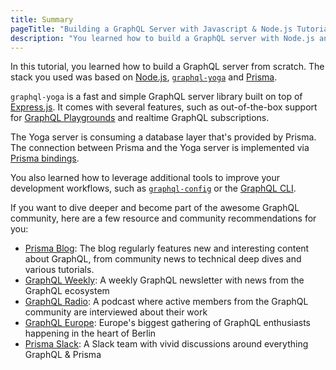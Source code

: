```yaml
---
title: Summary
pageTitle: "Building a GraphQL Server with Javascript & Node.js Tutorial"
description: "You learned how to build a GraphQL server with Node.js and best practices for filters, authentication, pagination and subscriptions."
---
```


In this tutorial, you learned how to build a GraphQL server from scratch. The stack you used was based on [Node.js](https://nodejs.org/en/), [`graphql-yoga`](https://github.com/graphcool/graphql-yoga) and [Prisma](https://www.prismagraphql.com).

`graphql-yoga` is a fast and simple GraphQL server library built on top of [Express.js](https://expressjs.com/). It comes with several features, such as out-of-the-box support for [GraphQL Playgrounds](https://github.com/graphcool/graphql-playground) and realtime GraphQL subscriptions.

The Yoga server is consuming a database layer that's provided by Prisma. The connection between Prisma and the Yoga server is implemented via [Prisma bindings](github.com/graphcool/prisma-binding).

You also learned how to leverage additional tools to improve your development workflows, such as [`graphql-config`](https://github.com/graphcool/graphql-config) or the [GraphQL CLI](https://github.com/graphql-cli/graphql-cli).

If you want to dive deeper and become part of the awesome GraphQL community, here are a few resource and community recommendations for you:

- [Prisma Blog](https://blog.graph.cool/): The blog regularly features new and interesting content about GraphQL, from community news to technical deep dives and various tutorials.
- [GraphQL Weekly](https://graphqlweekly.com): A weekly GraphQL newsletter with news from the GraphQL ecosystem
- [GraphQL Radio](https://graphqlradio.com/): A podcast where active members from the GraphQL community are interviewed about their work
- [GraphQL Europe](https://www.graphql-europe.org): Europe's biggest gathering of GraphQL enthusiasts happening in the heart of Berlin
- [Prisma Slack](https://slack.graph.cool): A Slack team with vivid discussions around everything GraphQL & Prisma